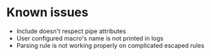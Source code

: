 # Known issues

- Include doesn't respect pipe attributes 
- User configured macro's name is not printed in logs
- Parsing rule is not working properly on complicated escaped rules
